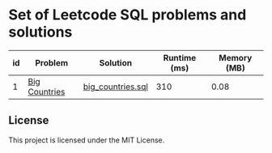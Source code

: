# Set of Leetcode SQL problems and solutions


| id | Problem | Solution | Runtime (ms)| Memory (MB) |
| --- | --- | --- | --- | --- |
| 1 | [Big Countries](https://leetcode.com/problems/big-countries/description/) | [big_countries.sql](solutions/big_countries.sql) | 310 | 0.08 |

## License
This project is licensed under the MIT License.
